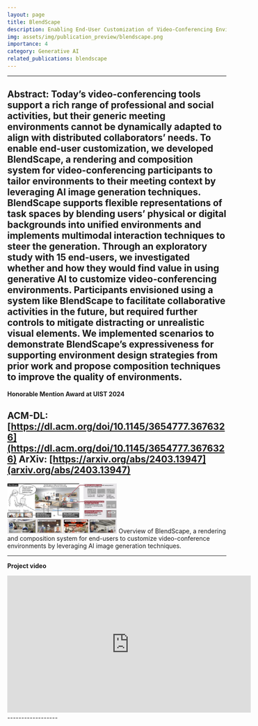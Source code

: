 ```yaml
---
layout: page
title: BlendScape
description: Enabling End-User Customization of Video-Conferencing Environments Through Generative AI
img: assets/img/publication_preview/blendscape.png
importance: 4
category: Generative AI
related_publications: blendscape
---
```


<!-- <b> Talk video at UIST 2024</b>
<iframe width="560" height="315" src="https://www.youtube.com/embed/NSkYi8Fi0jg?si=cODjJLnUfqQ1kezx" title="YouTube video player" frameborder="0" allow="accelerometer; autoplay; clipboard-write; encrypted-media; gyroscope; picture-in-picture; web-share" allowfullscreen></iframe> -->

------------------
<b> Abstract: </b>
Today’s video-conferencing tools support a rich range of professional and social activities, but their generic meeting environments cannot be dynamically adapted to align with distributed collaborators’ needs. To enable end-user customization, we developed BlendScape, a rendering and composition system for video-conferencing participants to tailor environments to their meeting context by leveraging AI image generation techniques. BlendScape supports flexible representations of task spaces by blending users’ physical or digital backgrounds into unified environments and implements multimodal interaction techniques to steer the generation. Through an exploratory study with 15 end-users, we investigated whether and how they would find value in using generative AI to customize video-conferencing environments. Participants envisioned using a system like BlendScape to facilitate collaborative activities in the future, but required further controls to mitigate distracting or unrealistic visual elements. We implemented scenarios to demonstrate BlendScape’s expressiveness for supporting environment design strategies from prior work and propose composition techniques to improve the quality of environments.
-----------------
<b> Honorable Mention Award at UIST 2024 </b>

ACM-DL: [https://dl.acm.org/doi/10.1145/3654777.3676326](https://dl.acm.org/doi/10.1145/3654777.3676326)
ArXiv: [https://arxiv.org/abs/2403.13947](arxiv.org/abs/2403.13947)
------------------
<img src="assets/img/publication_preview/blendscape.png" width="50%">
Overview of BlendScape, a rendering and composition system for end-users to customize video-conference environments by leveraging AI image generation techniques.

------------------
<b> Project video </b>
<iframe width="560" height="315" src="https://www.youtube.com/embed/maqZbVyuGBA?si=g82N-Nx9sO-SPeX7" title="BlendScape" frameborder="0" allow="accelerometer; autoplay; clipboard-write; encrypted-media; gyroscope; picture-in-picture; web-share" allowfullscreen></iframe>
------------------